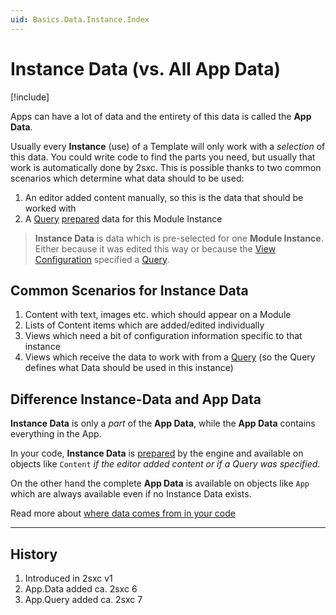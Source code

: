```yaml
---
uid: Basics.Data.Instance.Index
---
```


# Instance Data (vs. All App Data)

[!include[](~/pages/basics/stack/_shared-float-summary.md)]
<style>.context-box-summary .server-all, .context-box-summary .data-all { visibility: visible; } </style>

Apps can have a lot of data and the entirety of this data is called the **App Data**. 

Usually every **Instance** (use) of a Template will only work with a _selection_ of this data. 
You could write code to find the parts you need, but usually that work is automatically done by 2sxc. 
This is possible thanks to two common scenarios which determine what data should to be used:

1. An editor added content manually, so this is the data that should be worked with
1. A [Query](xref:Basics.Query.Index) [prepared](xref:Basics.Prepare.Index) data for this Module Instance

> **Instance Data** is data which is pre-selected for one **Module Instance**. 
> Either because it was edited this way or because the [View Configuration](xref:Basics.App.Views.Index) specified a [Query](xref:Basics.Query.Index).


## Common Scenarios for Instance Data

1. Content with text, images etc. which should appear on a Module
1. Lists of Content items which are added/edited individually
1. Views which need a bit of configuration information specific to that instance
1. Views which receive the data to work with from a [Query](xref:Basics.Query.Index) (so the Query defines what Data should be used in this instance)


## Difference Instance-Data and App Data

**Instance Data** is only a _part_ of the **App Data**, while the **App Data** contains everything in the App. 

In your code, **Instance Data** is [prepared](xref:Basics.Prepare.Index) by the engine and available on objects like `Content` _if the editor added content or if a Query was specified_. 

On the other hand the complete **App Data** is available on objects like `App` which are always available even if no Instance Data exists.

Read more about [where data comes from in your code](xref:NetCode.Data.Origins)

---


## History

1. Introduced in 2sxc v1
1. App.Data added ca. 2sxc 6
1. App.Query added ca. 2sxc 7